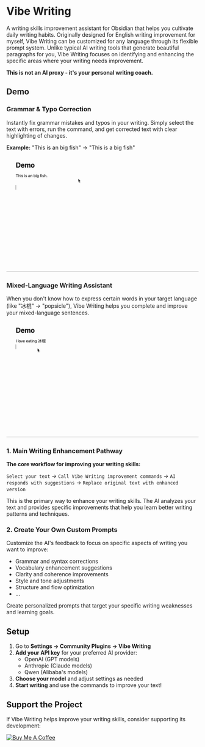 # Vibe Writing

A writing skills improvement assistant for Obsidian that helps you cultivate daily writing habits. Originally designed for English writing improvement for myself, Vibe Writing can be customized for any language through its flexible prompt system. Unlike typical AI writing tools that generate beautiful paragraphs for you, Vibe Writing focuses on identifying and enhancing the specific areas where your writing needs improvement.

**This is not an AI proxy - it's your personal writing coach.**


## Demo

### Grammar & Typo Correction

Instantly fix grammar mistakes and typos in your writing. Simply select the text with errors, run the command, and get corrected text with clear highlighting of changes.

**Example:** "This is an big fish" → "This is a big fish"

![Vibe Writing Demo](./resource/demo9.gif)

### Mixed-Language Writing Assistant

When you don't know how to express certain words in your target language (like "冰棍" → "popsicle"), Vibe Writing helps you complete and improve your mixed-language sentences.

![Vibe Writing Demo](./resource/demo10.gif)

### 1. Main Writing Enhancement Pathway

**The core workflow for improving your writing skills:**

`Select your text` → `Call Vibe Writing improvement commands` → `AI responds with suggestions` → `Replace original text with enhanced version`

This is the primary way to enhance your writing skills. The AI analyzes your text and provides specific improvements that help you learn better writing patterns and techniques.

### 2. Create Your Own Custom Prompts

Customize the AI's feedback to focus on specific aspects of writing you want to improve:
- Grammar and syntax corrections
- Vocabulary enhancement suggestions
- Clarity and coherence improvements
- Style and tone adjustments
- Structure and flow optimization
- ...

Create personalized prompts that target your specific writing weaknesses and learning goals.

## Setup

1. Go to **Settings → Community Plugins → Vibe Writing**
2. **Add your API key** for your preferred AI provider:
   - OpenAI (GPT models)
   - Anthropic (Claude models)
   - Qwen (Alibaba's models)
3. **Choose your model** and adjust settings as needed
4. **Start writing** and use the commands to improve your text!


## Support the Project

If Vibe Writing helps improve your writing skills, consider supporting its development:

[![Buy Me A Coffee](https://cdn.buymeacoffee.com/buttons/v2/default-violet.png)](https://buymeacoffee.com/0xundef)
